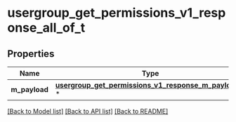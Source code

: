 # usergroup_get_permissions_v1_response_all_of_t

## Properties
Name | Type | Description | Notes
------------ | ------------- | ------------- | -------------
**m_payload** | [**usergroup_get_permissions_v1_response_m_payload_t**](usergroup_get_permissions_v1_response_m_payload.md) \* |  | 

[[Back to Model list]](../README.md#documentation-for-models) [[Back to API list]](../README.md#documentation-for-api-endpoints) [[Back to README]](../README.md)


